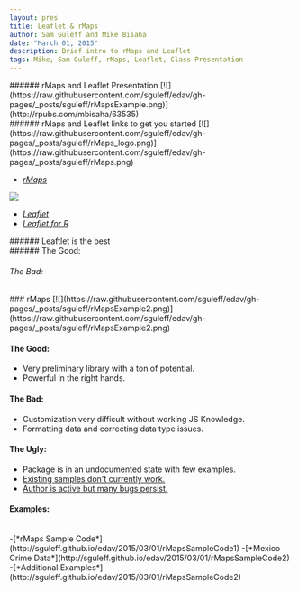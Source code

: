 ```yaml
---
layout: pres
title: Leaflet & rMaps
author: Sam Guleff and Mike Bisaha
date: "March 01, 2015"
description: Brief intro to rMaps and Leaflet
tags: Mike, Sam Guleff, rMaps, Leaflet, Class Presentation
---
```

<section>
	<section>
###### rMaps and Leaflet Presentation
[![](https://raw.githubusercontent.com/sguleff/edav/gh-pages/_posts/sguleff/rMapsExample.png)](http://rpubs.com/mbisaha/63535)

</section>
	<section>
###### rMaps and Leaflet links to get you started
[![](https://raw.githubusercontent.com/sguleff/edav/gh-pages/_posts/sguleff/rMaps_logo.png)](https://raw.githubusercontent.com/sguleff/edav/gh-pages/_posts/sguleff/rMaps.png)

* [*rMaps*](http://rmaps.github.io)

[![](https://raw.githubusercontent.com/sguleff/edav/gh-pages/_posts/sguleff/Leaflet_logo.png)](https://raw.githubusercontent.com/sguleff/edav/gh-pages/_posts/sguleff/Leaflet_logo.png)

* [*Leaflet*](http://leafletjs.com)
* [*Leaflet for R*](http://rstudio.github.io/leaflet/)
</section>
</section>

<section>
	<section>
###### Leaftlet is the best
</section>
	<section>
###### The Good:
		
######  The Bad:

</section>
</section>

<section>
	<section>
### rMaps
[![](https://raw.githubusercontent.com/sguleff/edav/gh-pages/_posts/sguleff/rMapsExample2.png)](https://raw.githubusercontent.com/sguleff/edav/gh-pages/_posts/sguleff/rMapsExample2.png)
</section>
	<section>
<H4>The Good:</H4>
<ul>
  <li>Very preliminary library with a ton of potential.</li>
  <li>Powerful in the right hands.</li>
</ul>
<H4>The Bad:</H4>
<ul>
  <li>Customization very difficult without working JS Knowledge.</li>
  <li>Formatting data and correcting data type issues. </li>
</ul>
<H4>The Ugly:</H4>
<ul>
  <li>Package is in an undocumented state with few examples.</li>
  <li><a href="http://bl.ocks.org/ramnathv/raw/8970935/mymap.html">Existing samples don't currently work.</a></li>
  <li><a href="(https://github.com/ramnathv/rMaps/issues/1">Author is active but many bugs persist.</a></li>
</ul>
</section>
	<section>
<H4>Examples:</H4></br>
-[*rMaps Sample Code*](http://sguleff.github.io/edav/2015/03/01/rMapsSampleCode1)
-[*Mexico Crime Data*](http://sguleff.github.io/edav/2015/03/01/rMapsSampleCode2)
-[*Additional Examples*](http://sguleff.github.io/edav/2015/03/01/rMapsSampleCode2)

</section>
</section>





